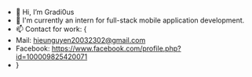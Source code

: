 - 👋 Hi, I’m Gradi0us
- 🌱 I'm currently an intern for full-stack mobile application development.
- 📫 Contact for work: {
- Mail: hieunguyen20032302@gmail.com 
- Facebook: https://www.facebook.com/profile.php?id=100009825420071
- }

<!---
Gradi0us/Gradi0us is a ✨ special ✨ repository because its `README.md` (this file) appears on your GitHub profile.
You can click the Preview link to take a look at your changes.
--->
